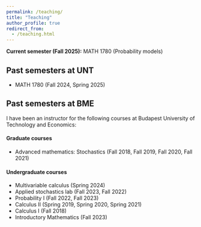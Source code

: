 ```yaml
---
permalink: /teaching/
title: "Teaching"
author_profile: true
redirect_from: 
  - /teaching.html
---
```


__Current semester (Fall 2025):__ MATH 1780 (Probability models)

## Past semesters at UNT
- MATH 1780 (Fall 2024, Spring 2025)

## Past semesters at BME
I have been an instructor for the following courses at Budapest University of Technology and Economics:

#### Graduate courses
- Advanced mathematics: Stochastics (Fall 2018, Fall 2019, Fall 2020, Fall 2021)

#### Undergraduate courses
- Multivariable calculus (Spring 2024)
- Applied stochastics lab (Fall 2023, Fall 2022)
- Probability I (Fall 2022, Fall 2023)
- Calculus II (Spring 2019, Spring 2020, Spring 2021)
- Calculus I (Fall 2018)
- Introductory Mathematics (Fall 2023)
